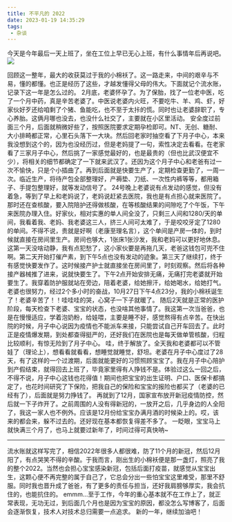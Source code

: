 ```yaml
---
title: 不平凡的 2022
date: 2023-01-19 14:35:29
tags:
 - 杂谈
---
```

今天是今年最后一天上班了，坐在工位上早已无心上班，有什么事情年后再说吧。
![](https://images-1258496336.cos.ap-chengdu.myqcloud.com/2023/WechatIMG65124.jpeg)

<!-- more -->

回顾这一整年，最大的收获莫过于我的小棉袄了。这一路走来，中间的艰辛与不易，懂的都懂。也正是经历了这些，才越发懂得父母的伟大。下面就记个流水账，记录下这一年是怎么过的。
2月底，老婆怀孕了。为了保胎，找了一位老中医，吃了一个月中药，真是辛苦老婆了。中医说老婆内火旺，不要吃牛、羊、鸡、虾，好家伙好歹还给咱剩了个猪、鱼能吃，也不至于太拤的慌。同时也让老婆辞职了，专心养胎。这俩月哪也没去，也没什么社交了，主要就在小区里活动。
安全度过前面三个月，后面就稍微好些了，按照医院要求定期孕检即可。NT、无创、糖耐、大小排畸都正常，心里石头落下一大块。然后回老家时抽空看了下月子中心，本来我没想到这个的，因为也没经历过，但是老妈提了一句，索性决定去看看。在老家看了三家月子中心，然后挑了一家感觉最好的，也是最贵的（但也比武汉便宜不少），将相关的细节都确定了一下就来武汉了。还因为这个月子中心和老爸有过一次不愉快，只是个小插曲了。再到后面就是快要生产了，定期检查更勤了，一周一次。临近生产，将待产包全部整理好，产褥垫、刀纸、一次性内裤等等，都用箱子、手提包整理好，就等发动信号了。
24号晚上老婆说有点发动的感觉，但没有着急，等到了早上和老妈说了，老妈说赶紧去医院，我也是有点担心就来医院了。那时还在查核酸，要入院陪护还得做核酸，在等核酸结果的间隙吃了个午饭，下午来医院办理入住。好家伙，相对实惠的单人间全没了，只剩三人间和1280/天的单间，我看着我、老妈、我老婆这三人，挤三人间可太难了，于是咬咬牙定了1280的单间。不得不说，贵就是好啊（老康至理名言），这个单间是产房一体的，到时候就直接在房间里生产。房间也够大，1张床1张沙发，我和老妈可以更好地休息。
这第一天没啥动静，我有点犯愁了，这小家伙要是再拖几天，老爸这钱包可兜不住啊。第二天开始打催产素，到下午5点也没有发动的迹象。第三天了继续打，终于有感觉快要发作了。这时候接产护士就直接坐在房间里了，时刻观察。然后将各种接产器械推了进来，说就快要生了。下午2点开始安排无痛，无痛打完老婆就开始要生了。我穿着防护服就站在旁边，陪着老婆，给她擦汗，给她喝水，给她打气。老婆也很努力，经过2个多小时的奋战，10月27日下午4点23分，我的小棉袄诞生了！老婆辛苦了！！哇哇哇的哭，心窝子一下子就暖了。
随后2天就是正常的医护阶段，每天检查下老婆、宝宝的状态，也没啥其他事情了。我这第一次当爸爸，也是在慢慢适应，学着泡奶粉，给娃喂，主要是睡不好，感觉熬得有点辛苦。在快出院的时候，月子中心说因为疫情也不能派车来接，只能尝试自己开车回去了。此时正是疫情爆发期，到处都查得挺严的，还好我们在医院也是每天做单管核酸，归程比较顺利，有惊无险到了月子中心。
哇，终于解放了。全天我和老婆都可以不管娃了（理论上），想看看就看看，想睡觉就睡觉，舒坦。老婆在月子中心度过了28天，有了这样的一个过渡期，后面就能更好的习惯照顾宝宝了。我在月子中心陪护到产假结束，就得回去上班了，毕竟家里得有人挣钱不是。体验过这么一回之后，不得不说，月子中心这钱也花得值！期间也把宝宝的出生证明、户口、医保卡都搞定了，也花时间研究了下保险，把我自己的保险和宝宝的报险也都买了（老婆的已经有了），后面就是努力挣钱了。
再就到了12月，国家宣布放开新冠疫情防控，然后就一下子炸开了。之前周围的人没有得新冠的，一放开之后，几乎身边的人全阳了，我这一家人也不例外。应该是12月份给宝宝办满月酒的时候染上的。哎，该来的都会来，躲不过去的。还好现在基本都恢复得差不多了。
一眨眼，宝宝马上就快满三个月了，也马上就要过新年了，时间过得可真快呐~

---
流水账就这样写完了，相信2022年很多人都很难，防了11个月的新冠，然后12月阳了，有点哭笑不得的辛酸。于我而言，刚出生的小棉袄便是那一盏灯，照亮了我的整个2022。当然也会担心宝宝感染新冠，包括后面打疫苗，就感觉从宝宝出生，这颗心便不再完整的属于自己了，它总会分出一些怕宝宝这里难受，那里不舒服。同时我也晋升成了爸爸，有了更多的责任与担当，还好我肩膀够厚实，我会抗住的，也能抗住的。
emmm...至于工作，今年的重心基本就不在工作上了，就正常表现，无功无过，到后面几个月也是因为宝宝的原因，都没怎么写博客了，后面会逐渐恢复，技术人对技术总归需要一点追求。
新的一年，继续加油吧！

